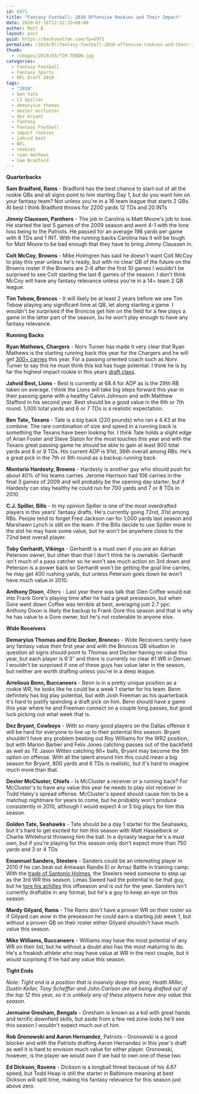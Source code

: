 ```yaml
---
id: 6971
title: "Fantasy Football: 2010 Offensive Rookies and Their Impact"
date: 2010-07-16T12:32:32+00:00
author: Matt B.
layout: post
guid: https://backseatfan.com/?p=6971
permalink: /2010/07/fantasy-football-2010-offensive-rookies-and-their-impact/
thumb:
  - /images/2010/03/TIM-TEBOW.jpg
categories:
  - Fantasy Football
  - Fantasy Sports
  - NFL Draft 2010
tags:
  - "2010"
  - ben tate
  - CJ Spiller
  - demaryius thomas
  - dexter mccluster
  - dez bryant
  - fantasy
  - Fantasy Football
  - impact rookies
  - jahvid best
  - NFL
  - rookies
  - ryan mathews
  - Sam Bradford
---
```


<div class="entry">
  <p>
    <strong>Quarterbacks</strong>
  </p>

  <p>
    <strong>Sam Bradford, Rams</strong> - Bradford has the best chance to start out of all the rookie QBs and all signs point to him starting Day 1, but do you want him on your fantasy team? Not unless you're in a 16 team league that starts 2 QBs. At best I think Bradford throws for 2200 yards 12 TDs and 20 INTs
  </p>

  <p>
    <strong>Jimmy Claussen, Panthers</strong> - The job in Carolina is Matt Moore's job to lose. He started the last 5 games of the 2009 season and went 4-1 with the lone loss being to the Patriots. He passed for an average 198 yards per game with 8 TDs and 1 INT. With the running backs Carolina has it will be tough for Matt Moore to be bad enough that they have to bring Jimmy Claussen in.
  </p>

  <p>
    <strong>Colt McCoy, Browns</strong> - Mike Holmgren has said he doesn't want Colt McCoy to play this year unless he's ready, but with no clear QB of the future on the Browns roster if the Browns are 2-8 after the first 10 games I wouldn't be surprised to see Colt starting the last 6 games of the season. I don't think McCoy will have any fantasy relevance unless you're in a 14+ team 2 QB league.
  </p>

  <p>
    <strong>Tim Tebow, Broncos</strong> - It will likely be at least 2 years before we see Tim Tebow playing any significant time at QB, let along starting a game. I wouldn't be surprised if the Broncos get him on the field for a few plays a game in the latter part of the season, bu he won't play enough to have any fantasy relevance.
  </p>

  <p>
    <strong>Running Backs</strong>
  </p>

  <p>
    <strong>Ryan Mathews, Chargers</strong> - Norv Turner has made it very clear that Ryan Mathews is the starting running back this year for the Chargers and he will get <a href="http://bleacherreport.com/articles/419736-vincent-jacksons-greatest-threat-is-ryan-mathews">300+ carries</a> this year. For a passing oriented coach such as Norv Turner to say this he must think this kid has huge potential. I think he is by far the highest impact rookie in this years <a href="https://backseatfan.com/index.php/2010/04/2010-nfl-draft-rookie-signing-status/">draft class</a>.
  </p>

  <p>
    <strong>Jahvid Best, Lions</strong> - Best is currently at 68.4 for ADP as is the 29th RB taken on average. I think the Lions will take big steps forward this year in their passing game with a healthy Calvin Johnson and with Matthew Stafford in his second year. Best should be a good value in the 6th or 7th round. 1,000 total yards and 6 or 7 TDs is a realistic expectation.
  </p>

  <p>
    <strong>Ben Tate, Texans</strong> - Tate is a big back (220 pounds) who ran a 4.43 at the combine. The rare combination of size and speed in a running back is something the Texans have been looking for. I think Tate holds a slight edge of Arian Foster and Steve Slaton for the most touches this year and with the Texans great passing game he should be able to gain at least 800 total yards and 8 or 9 TDs. His current ADP is 91st, 36th overall among RBs. He's a great pick in the 7th or 8th round as a backup running back.
  </p>

  <p>
    <strong>Montario Hardesty, Browns</strong> - Hardesty is another guy who should push for about 40% of his teams carries. Jerome Harrison had 106 carries in the final 3 games of 2009 and will probably be the opening day starter, but if Hardesty can stay healthy he could run for 700 yards and 7 or 8 TDs in 2010.
  </p>

  <p>
    <strong>C.J. Spiller, Bills</strong> - In my opinion Spiller is one of the most overdrafted players in this years' fantasy drafts. He's currently going 72nd, 31st among RBs. People tend to forget Fred Jackson ran for 1,000 yards last season and Marshawn Lynch is still on the team. If the Bills decide to use Spiller more in the slot he may have some value, but he won't be anywhere close to the 72nd best overall player.
  </p>

  <p>
    <strong>Toby Gerhardt, Vikings</strong> - Gerhardt is a must own if you are an Adrian Peterson owner, but other than that I don't think he is ownable. Gerhardt isn't much of a pass catcher so he won't see much action on 3rd down and Peterson is a power back so Gerhardt won't be getting the goal line carries, he may get 400 rushing yards, but unless Peterson goes down he won't have much value in 2010.
  </p>

  <p>
    <strong>Anthony Dixon</strong>, 49ers - Last year there was talk that Glen Coffee would eat into Frank Gore's playing time after he had a great preseason, but when Gore went down Coffee was terrible at best, averaging just 2.7 ypc. Anthony Dixon is likely the backup to Frank Gore this season and that is why he has value to a Gore owner, but he's not rosterable to anyone else.
  </p>

  <p>
    <strong>Wide Receivers</strong>
  </p>

  <p>
    <strong>Demaryius Thomas and Eric Decker, Bronco</strong>s - Wide Receivers rarely have any fantasy value their first year and with the Broncos QB situation in question all signs should point to Thomas and Decker having no value this year, but each player is 6'3&#8243; and there is currently no clear #1 WR in Denver. I wouldn't be surprised if one of these guys has value later in the season, but neither are worth drafting unless you're in a deep league.
  </p>

  <p>
    <strong>Arrelious Benn, Buccaneers</strong> - Benn is in a pretty unique position as a rookie WR, he looks like he could be a week 1 starter for his team. Benn definitely has big play potential, but with Josh Freeman as his quarterback it's hard to justify spending a draft pick on him. Benn should have a game this year where he and Freeman connect on a couple long passes, but good luck picking out what week that is.
  </p>

  <p>
    <strong>Dez Bryant, Cowboys</strong> - With so many good players on the Dallas offense it will be hard for everyone to live up to their potential this season. Bryant shouldn't have any problem beating out Roy Williams for the WR2 position, but with Marion Barber and Felix Jones catching passes out of the backfield as well as TE Jason Witten catching 90+ balls, Bryant may become the 5th option on offense. With all the talent around him this could mean a big season for Bryant, 800 yards and 6 TDs is realistic, but it's hard to imagine much more than that.
  </p>

  <p>
    <strong>Dexter McCluster, Chiefs</strong> - Is McCluster a receiver or a running back? For McCluster's to have any value this year he needs to play slot receiver in Todd Haley's spread offense. McCluster's speed should cause him to be a matchup nightmare for years to come, but he probably won't produce consistently in 2010, although I would expect 4 or 5 big plays for him this season.
  </p>

  <p>
    <strong>Golden Tate, Seahawks</strong> - Tate should be a day 1 starter for the Seahawks, but it's hard to get excited for him this season with Matt Hasselbeck or Charlie Whitehurst throwing him the ball. In a dynasty league he's a must own, but if you're playing for this season only don't expect more than 750 yards and 3 or 4 TDs
  </p>

  <p>
    <strong>Emannuel Sanders, Steelers</strong> - Sanders could be an interesting player in 2010 if he can beat out Antwaan Randle El or Arnaz Battle in training camp. With the <a href="https://backseatfan.com/2010/04/santonio-holmes-traded-to-the-jets/">trade of Santonio Holmes</a>, the Steelers need someone to step up as the 3rd WR this season. Limas Sweed had the potential to be that guy, but he <a href="https://backseatfan.com/2010/06/2010-2011-nfl-players-on-injured-reserve/">tore his achilles</a> this offseason and is out for the year. Sanders isn't currently draftable in any format, but he's a guy to keep an eye on this season.
  </p>

  <p>
    <strong>Mardy Gilyard, Rams</strong> - The Rams don't have a proven WR on their roster so if Gilyard can wow in the preseason he could earn a starting job week 1, but without a proven QB on their roster either Gilyard shouldn't have much value this season.
  </p>

  <p>
    <strong>Mike Williams, Buccaneers</strong> - Williams may have the most potential of any WR on their list, but he without a doubt also has the most maturing to do. He's a freakish athlete who may have value at WR in the next couple, but it would surprising if he had any value this season.
  </p>

  <p>
    <strong>Tight Ends</strong>
  </p>

  <p>
    <em>Note: Tight end is a position that is insanely deep this year, Heath Miller, Dustin Keller, Tony Scheffler and John Carlson are all being drafted out of the top 12 this year, so it is unlikely any of these players have any value this season.</em>
  </p>

  <p>
    <strong>Jermaine Gresham, Bengals</strong> - Gresham is known as a kid with great hands and terrific downfield skills, but aside from a few red zone looks he'll see this season I wouldn't expect much out of him.
  </p>

  <p>
    <strong>Rob Gronowski and Aaron Hernandez</strong>, Patriots - Gronowski is a good blocker and with the Patriots drafting Aaron Hernandez in this year's draft as well it is hard to envision much value for either player. Gronowski, however, is the player we would own if we had to own one of these two
  </p>

  <p>
    <strong>Ed Dickson, Ravens</strong> - Dickson is a longball threat because of his 4.67 speed, but Todd Heap is still the starter in Baltimore meaning at best Dickson will split time, making his fantasy relevance for this season just above zero.
  </p>
</div>
